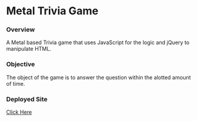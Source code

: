 # Metal Trivia Game

### Overview

A Metal based Trivia game that uses JavaScript for the logic and jQuery to manipulate HTML.

### Objective

The object of the game is to answer the question within the alotted amount of time.

### Deployed Site

[Click Here](https://scottjr101.github.io/TriviaGame/)


